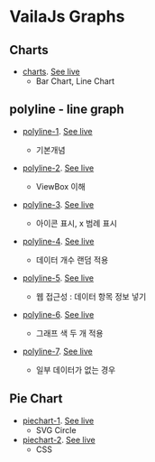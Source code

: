 
# VailaJs Graphs

## Charts
- [charts](src/html/charts.html). 
    [See live](https://thegicode.github.io/vanilaJS-lab/charts/src/html/charts.html)
    * Bar Chart, Line Chart

## polyline - line graph
- [polyline-1](src/html/polyline-1.html). 
    [See live](https://thegicode.github.io/vanilaJS-lab/charts/src/html/polyline-1.html)
    * 기본개념

- [polyline-2](src/html/polyline-2.html). 
    [See live](https://thegicode.github.io/vanilaJS-lab/charts/src/html/polyline-2.html)
    * ViewBox 이해

- [polyline-3](src/html/polyline-3.html). 
    [See live](https://thegicode.github.io/vanilaJS-lab/charts/src/html/polyline-3.html)
    * 아이콘 표시, x 범례 표시

- [polyline-4](src/html/polyline-4.html). 
    [See live](https://thegicode.github.io/vanilaJS-lab/charts/src/html/polyline-4.html)
    * 데이터 개수 랜덤 적용

- [polyline-5](src/html/polyline-5.html). 
    [See live](https://thegicode.github.io/vanilaJS-lab/charts/src/html/polyline-5.html)
    * 웹 접근성 : 데이터 항목 정보 넣기

- [polyline-6](src/html/polyline-6.html). 
    [See live](https://thegicode.github.io/vanilaJS-lab/charts/src/html/polyline-6.html)
    * 그래프 색 두 개 적용

- [polyline-7](src/html/polyline-7.html). 
    [See live](https://thegicode.github.io/vanilaJS-lab/charts/src/html/polyline-7.html)
    * 일부 데이터가 없는 경우



## Pie Chart
- [piechart-1](src/html/piechart-1.html). 
    [See live](https://thegicode.github.io/vanilaJS-lab/charts/src/html/piechart-1.html)
    * SVG Circle
- [piechart-2](src/html/piechart-2.html). 
    [See live](https://thegicode.github.io/vanilaJS-lab/charts/src/html/piechart-2.html)
    * CSS
